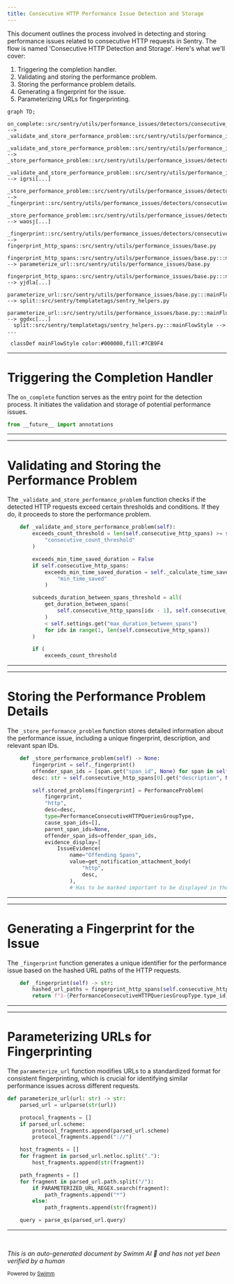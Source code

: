 ```yaml
---
title: Consecutive HTTP Performance Issue Detection and Storage
---
```

This document outlines the process involved in detecting and storing performance issues related to consecutive HTTP requests in Sentry. The flow is named 'Consecutive HTTP Detection and Storage'. Here's what we'll cover:

1. Triggering the completion handler.
2. Validating and storing the performance problem.
3. Storing the performance problem details.
4. Generating a fingerprint for the issue.
5. Parameterizing URLs for fingerprinting.

```mermaid
graph TD;
  on_complete::src/sentry/utils/performance_issues/detectors/consecutive_http_detector.py:::mainFlowStyle --> _validate_and_store_performance_problem::src/sentry/utils/performance_issues/detectors/consecutive_http_detector.py
  _validate_and_store_performance_problem::src/sentry/utils/performance_issues/detectors/consecutive_http_detector.py:::mainFlowStyle --> _store_performance_problem::src/sentry/utils/performance_issues/detectors/consecutive_http_detector.py
  _validate_and_store_performance_problem::src/sentry/utils/performance_issues/detectors/consecutive_http_detector.py:::mainFlowStyle --> igrsi[...]
  _store_performance_problem::src/sentry/utils/performance_issues/detectors/consecutive_http_detector.py:::mainFlowStyle --> _fingerprint::src/sentry/utils/performance_issues/detectors/consecutive_http_detector.py
  _store_performance_problem::src/sentry/utils/performance_issues/detectors/consecutive_http_detector.py:::mainFlowStyle --> waosj[...]
  _fingerprint::src/sentry/utils/performance_issues/detectors/consecutive_http_detector.py:::mainFlowStyle --> fingerprint_http_spans::src/sentry/utils/performance_issues/base.py
  fingerprint_http_spans::src/sentry/utils/performance_issues/base.py:::mainFlowStyle --> parameterize_url::src/sentry/utils/performance_issues/base.py
  fingerprint_http_spans::src/sentry/utils/performance_issues/base.py:::mainFlowStyle --> yjdla[...]
  parameterize_url::src/sentry/utils/performance_issues/base.py:::mainFlowStyle --> split::src/sentry/templatetags/sentry_helpers.py
  parameterize_url::src/sentry/utils/performance_issues/base.py:::mainFlowStyle --> ggdxc[...]
  split::src/sentry/templatetags/sentry_helpers.py:::mainFlowStyle --> ...

 classDef mainFlowStyle color:#000000,fill:#7CB9F4
```

<SwmSnippet path="/src/sentry/utils/performance_issues/detectors/consecutive_http_detector.py" line="1">

---

# Triggering the Completion Handler

The `on_complete` function serves as the entry point for the detection process. It initiates the validation and storage of potential performance issues.

```python
from __future__ import annotations
```

---

</SwmSnippet>

<SwmSnippet path="/src/sentry/utils/performance_issues/detectors/consecutive_http_detector.py" line="71">

---

# Validating and Storing the Performance Problem

The `_validate_and_store_performance_problem` function checks if the detected HTTP requests exceed certain thresholds and conditions. If they do, it proceeds to store the performance problem.

```python
    def _validate_and_store_performance_problem(self):
        exceeds_count_threshold = len(self.consecutive_http_spans) >= self.settings.get(
            "consecutive_count_threshold"
        )

        exceeds_min_time_saved_duration = False
        if self.consecutive_http_spans:
            exceeds_min_time_saved_duration = self._calculate_time_saved() >= self.settings.get(
                "min_time_saved"
            )

        subceeds_duration_between_spans_threshold = all(
            get_duration_between_spans(
                self.consecutive_http_spans[idx - 1], self.consecutive_http_spans[idx]
            )
            < self.settings.get("max_duration_between_spans")
            for idx in range(1, len(self.consecutive_http_spans))
        )

        if (
            exceeds_count_threshold
```

---

</SwmSnippet>

<SwmSnippet path="/src/sentry/utils/performance_issues/detectors/consecutive_http_detector.py" line="103">

---

# Storing the Performance Problem Details

The `_store_performance_problem` function stores detailed information about the performance issue, including a unique fingerprint, description, and relevant span IDs.

```python
    def _store_performance_problem(self) -> None:
        fingerprint = self._fingerprint()
        offender_span_ids = [span.get("span_id", None) for span in self.consecutive_http_spans]
        desc: str = self.consecutive_http_spans[0].get("description", None)

        self.stored_problems[fingerprint] = PerformanceProblem(
            fingerprint,
            "http",
            desc=desc,
            type=PerformanceConsecutiveHTTPQueriesGroupType,
            cause_span_ids=[],
            parent_span_ids=None,
            offender_span_ids=offender_span_ids,
            evidence_display=[
                IssueEvidence(
                    name="Offending Spans",
                    value=get_notification_attachment_body(
                        "http",
                        desc,
                    ),
                    # Has to be marked important to be displayed in the notifications
```

---

</SwmSnippet>

<SwmSnippet path="/src/sentry/utils/performance_issues/detectors/consecutive_http_detector.py" line="171">

---

# Generating a Fingerprint for the Issue

The `_fingerprint` function generates a unique identifier for the performance issue based on the hashed URL paths of the HTTP requests.

```python
    def _fingerprint(self) -> str:
        hashed_url_paths = fingerprint_http_spans(self.consecutive_http_spans)
        return f"1-{PerformanceConsecutiveHTTPQueriesGroupType.type_id}-{hashed_url_paths}"
```

---

</SwmSnippet>

<SwmSnippet path="/src/sentry/utils/performance_issues/base.py" line="329">

---

# Parameterizing URLs for Fingerprinting

The `parameterize_url` function modifies URLs to a standardized format for consistent fingerprinting, which is crucial for identifying similar performance issues across different requests.

```python
def parameterize_url(url: str) -> str:
    parsed_url = urlparse(str(url))

    protocol_fragments = []
    if parsed_url.scheme:
        protocol_fragments.append(parsed_url.scheme)
        protocol_fragments.append("://")

    host_fragments = []
    for fragment in parsed_url.netloc.split("."):
        host_fragments.append(str(fragment))

    path_fragments = []
    for fragment in parsed_url.path.split("/"):
        if PARAMETERIZED_URL_REGEX.search(fragment):
            path_fragments.append("*")
        else:
            path_fragments.append(str(fragment))

    query = parse_qs(parsed_url.query)

```

---

</SwmSnippet>

&nbsp;

*This is an auto-generated document by Swimm AI 🌊 and has not yet been verified by a human*

<SwmMeta version="3.0.0" repo-id="Z2l0aHViJTNBJTNBc2VudHJ5JTNBJTNBZ2V0c2VudHJ5" repo-name="sentry"><sup>Powered by [Swimm](/)</sup></SwmMeta>
